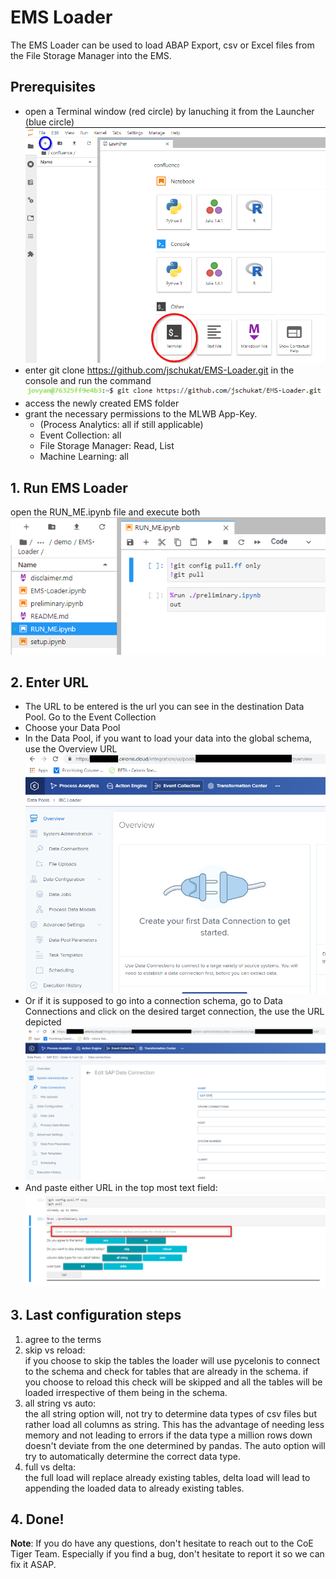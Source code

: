 # EMS Loader
The EMS Loader can be used to load ABAP Export, csv or Excel files from the File Storage Manager into the EMS.
## Prerequisites
- open a Terminal window (red circle) by lanuching it from the Launcher (blue circle)<br/>![Open Terminal window example](images/10.png?raw=true "Open Terminal window")
- enter git clone https://github.com/jschukat/EMS-Loader.git in the console and run the command<br/>![Run git clone example](images/20.png?raw=true "Run git clone")
- access the newly created EMS folder
- grant the necessary permissions to the MLWB App-Key.
  - (Process Analytics: all if still applicable)
  - Event Collection: all
  - File Storage Manager: Read, List
  - Machine Learning: all
## 1. Run EMS Loader
open the RUN_ME.ipynb file and execute both<br/>
![run RUN_ME.ipynb example](images/30.png?raw=true "run RUN_ME.ipynb")
## 2. Enter URL
- The URL to be entered is the url you can see in the destination Data Pool. Go to the Event Collection
- Choose your Data Pool
- In the Data Pool, if you want to load your data into the global schema, use the Overview URL<br/>![Pool overview example](images/40.png?raw=true "Pool overview")
- Or if it is supposed to go into a connection schema, go to Data Connections and click on the desired target connection, the use the URL depicted<br/>![Connection details example](images/50.png?raw=true "Connection details")
- And paste either URL in the top most text field:<br/>![RUN_ME config example](images/60.png?raw=true "RUN_ME config")



## 3. Last configuration steps
1. agree to the terms
2. skip vs reload:<br/>
if you choose to skip the tables the loader will use pycelonis to connect to the schema and check for tables that are already in the schema. if you choose to reload this check will be skipped and all the tables will be loaded irrespective of them being in the schema.
3. all string vs auto:<br/>
the all string option will, not try to determine data types of csv files but rather load all columns as string. This has the advantage of needing less memory and not leading to errors if the data type a million rows down doesn't deviate from the one determined by pandas. The auto option will try to automatically determine the correct data type.
4. full vs delta:<br/>
the full load will replace already existing tables, delta load will lead to appending the loaded data to already existing tables.
## 4. Done!
**Note**: If you do have any questions, don't hesitate to reach out to the CoE Tiger Team. Especially if you find a bug, don't hesitate to report it so we can fix it ASAP.

